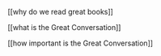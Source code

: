 [[why do we read great books]]

[[what is the Great Conversation]]

[[how important is the Great Conversation]]
